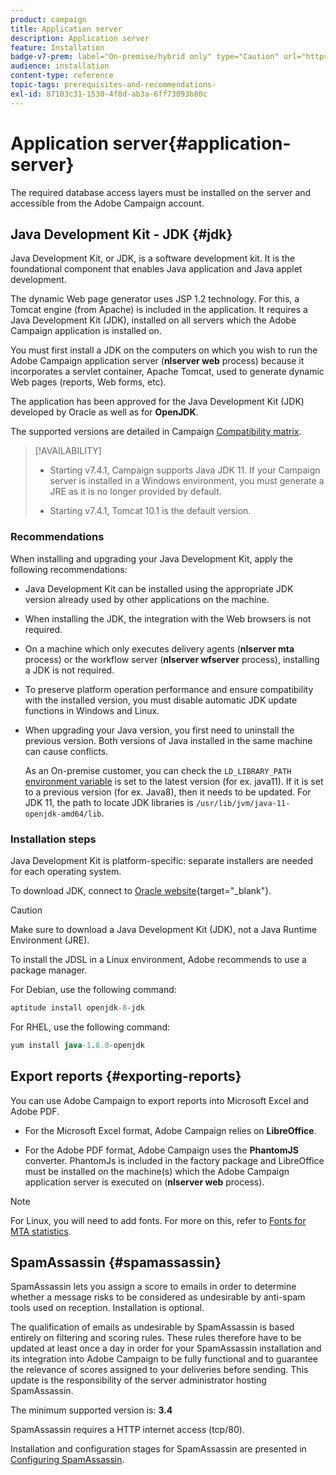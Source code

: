 ```yaml
---
product: campaign
title: Application server
description: Application server
feature: Installation
badge-v7-prem: label="On-premise/hybrid only" type="Caution" url="https://experienceleague.adobe.com/docs/campaign-classic/using/installing-campaign-classic/architecture-and-hosting-models/hosting-models-lp/hosting-models.html" tooltip="Applies to on-premise and hybrid deployments only"
audience: installation
content-type: reference
topic-tags: prerequisites-and-recommendations-
exl-id: 87103c31-1530-4f8d-ab3a-6ff73093b80c
---
```

# Application server{#application-server}

The required database access layers must be installed on the server and accessible from the Adobe Campaign account.

## Java Development Kit - JDK {#jdk}

Java Development Kit, or JDK, is a software development kit. It is the foundational component that enables Java application and Java applet development. 

The dynamic Web page generator uses JSP 1.2 technology. For this, a Tomcat engine (from Apache) is included in the application. It requires a Java Development Kit (JDK), installed on all servers which the Adobe Campaign application is installed on.

You must first install a JDK on the computers on which you wish to run the Adobe Campaign application server (**nlserver web** process) because it incorporates a servlet container, Apache Tomcat, used to generate dynamic Web pages (reports, Web forms, etc).

The application has been approved for the Java Development Kit (JDK) developed by Oracle as well as for **OpenJDK**.

The supported versions are detailed in Campaign [Compatibility matrix](../../rn/using/compatibility-matrix.md).


>[!AVAILABILITY]
>
>* Starting v7.4.1, Campaign supports Java JDK 11. If your Campaign server is installed in a Windows environment, you must generate a JRE as it is no longer provided by default.
>
>* Starting v7.4.1, Tomcat 10.1 is the default version.
>

### Recommendations

When installing and upgrading your Java Development Kit, apply the following recommendations:

* Java Development Kit can be installed using the appropriate JDK version already used by other applications on the machine.

* When installing the JDK, the integration with the Web browsers is not required.  

* On a machine which only executes delivery agents (**nlserver mta** process) or the workflow server (**nlserver wfserver** process), installing a JDK is not required.

* To preserve platform operation performance and ensure compatibility with the installed version, you must disable automatic JDK update functions in Windows and Linux.

* When upgrading your Java version, you first need to uninstall the previous version. Both versions of Java installed in the same machine can cause conflicts.
    
    As an On-premise customer, you can check the `LD_LIBRARY_PATH` [environment variable](installing-packages-with-linux.md#environment-variables) is set to the latest version (for ex. java11). If it is set to a previous version (for ex. Java8), then it needs to be updated. For JDK 11, the path to locate JDK libraries is `/usr/lib/jvm/java-11-openjdk-amd64/lib`.


### Installation steps

Java Development Kit is platform-specific: separate installers are needed for each operating system.

To download JDK, connect to [Oracle website](https://www.oracle.com/technetwork/java/javase/downloads/index.html){target="_blank"}.

>[!CAUTION]
>
> Make sure to download a Java Development Kit (JDK), not a Java Runtime Environment (JRE).


To install the JDSL in a Linux environment, Adobe recommends to use a package manager.

For Debian, use the following command:

```sql
aptitude install openjdk-8-jdk
```

For RHEL, use the following command:

```sql
yum install java-1.8.0-openjdk
```



## Export reports {#exporting-reports}

You can use Adobe Campaign to export reports into Microsoft Excel and Adobe PDF. 

* For the Microsoft Excel format, Adobe Campaign relies on **LibreOffice**. 

* For the Adobe PDF format, Adobe Campaign uses the **PhantomJS** converter. PhantomJs is included in the factory package and LibreOffice must be installed on the machine(s) which the Adobe Campaign application server is executed on (**nlserver web** process).

>[!NOTE]
>
>For Linux, you will need to add fonts. For more on this, refer to [Fonts for MTA statistics](../../installation/using/prerequisites-of-campaign-installation-in-linux.md#fonts-for-mta-statistics).

## SpamAssassin {#spamassassin}

SpamAssassin lets you assign a score to emails in order to determine whether a message risks to be considered as undesirable by anti-spam tools used on reception. Installation is optional.

The qualification of emails as undesirable by SpamAssassin is based entirely on filtering and scoring rules. These rules therefore have to be updated at least once a day in order for your SpamAssassin installation and its integration into Adobe Campaign to be fully functional and to guarantee the relevance of scores assigned to your deliveries before sending. This update is the responsibility of the server administrator hosting SpamAssassin.

The minimum supported version is: **3.4**

SpamAssassin requires a HTTP internet access (tcp/80).

Installation and configuration stages for SpamAssassin are presented in [Configuring SpamAssassin](../../installation/using/configuring-spamassassin.md).
